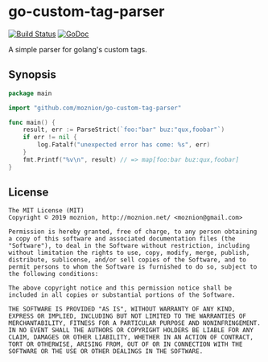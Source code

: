 go-custom-tag-parser
==

[![Build Status](https://travis-ci.org/moznion/go-custom-tag-parser.svg?branch=master)](https://travis-ci.org/moznion/go-custom-tag-parser) [![GoDoc](https://godoc.org/github.com/moznion/go-custom-tag-parser?status.svg)](https://godoc.org/github.com/moznion/go-custom-tag-parser)

A simple parser for golang's custom tags.

Synopsis
--

```go
package main

import "github.com/moznion/go-custom-tag-parser"

func main() {
	result, err := ParseStrict(`foo:"bar" buz:"qux,foobar"`)
	if err != nil {
		log.Fatalf("unexpected error has come: %s", err)
	}
	fmt.Printf("%v\n", result) // => map[foo:bar buz:qux,foobar]
}
```

License
--

```
The MIT License (MIT)
Copyright © 2019 moznion, http://moznion.net/ <moznion@gmail.com>

Permission is hereby granted, free of charge, to any person obtaining a copy of this software and associated documentation files (the "Software"), to deal in the Software without restriction, including without limitation the rights to use, copy, modify, merge, publish, distribute, sublicense, and/or sell copies of the Software, and to permit persons to whom the Software is furnished to do so, subject to the following conditions:

The above copyright notice and this permission notice shall be included in all copies or substantial portions of the Software.

THE SOFTWARE IS PROVIDED "AS IS", WITHOUT WARRANTY OF ANY KIND, EXPRESS OR IMPLIED, INCLUDING BUT NOT LIMITED TO THE WARRANTIES OF MERCHANTABILITY, FITNESS FOR A PARTICULAR PURPOSE AND NONINFRINGEMENT. IN NO EVENT SHALL THE AUTHORS OR COPYRIGHT HOLDERS BE LIABLE FOR ANY CLAIM, DAMAGES OR OTHER LIABILITY, WHETHER IN AN ACTION OF CONTRACT, TORT OR OTHERWISE, ARISING FROM, OUT OF OR IN CONNECTION WITH THE SOFTWARE OR THE USE OR OTHER DEALINGS IN THE SOFTWARE.
```

